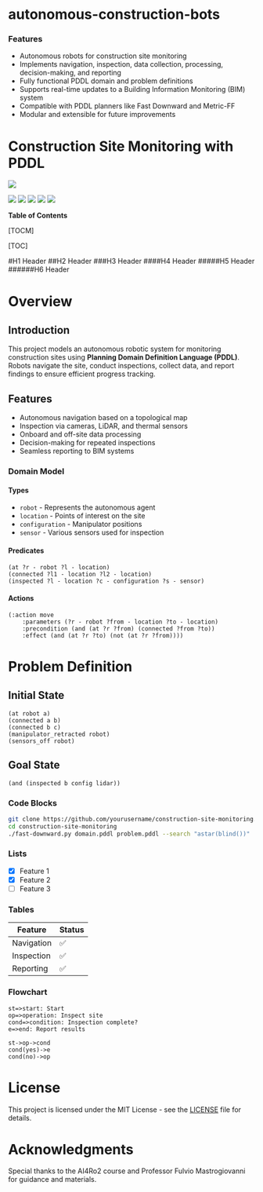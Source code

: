 # autonomous-construction-bots
### Features

- Autonomous robots for construction site monitoring
- Implements navigation, inspection, data collection, processing, decision-making, and reporting
- Fully functional PDDL domain and problem definitions
- Supports real-time updates to a Building Information Monitoring (BIM) system
- Compatible with PDDL planners like Fast Downward and Metric-FF
- Modular and extensible for future improvements

# Construction Site Monitoring with PDDL

![](https://pandao.github.io/editor.md/images/logos/editormd-logo-180x180.png)

![](https://img.shields.io/github/stars/yourrepo/construction-site-monitoring.svg) ![](https://img.shields.io/github/forks/yourrepo/construction-site-monitoring.svg) ![](https://img.shields.io/github/tag/yourrepo/construction-site-monitoring.svg) ![](https://img.shields.io/github/release/yourrepo/construction-site-monitoring.svg) ![](https://img.shields.io/github/issues/yourrepo/construction-site-monitoring.svg)

**Table of Contents**

[TOCM]

[TOC]

#H1 Header
##H2 Header
###H3 Header
####H4 Header
#####H5 Header
######H6 Header

# Overview
## Introduction
This project models an autonomous robotic system for monitoring construction sites using **Planning Domain Definition Language (PDDL)**. Robots navigate the site, conduct inspections, collect data, and report findings to ensure efficient progress tracking.

## Features
- Autonomous navigation based on a topological map
- Inspection via cameras, LiDAR, and thermal sensors
- Onboard and off-site data processing
- Decision-making for repeated inspections
- Seamless reporting to BIM systems

### Domain Model

#### Types
- `robot` - Represents the autonomous agent
- `location` - Points of interest on the site
- `configuration` - Manipulator positions
- `sensor` - Various sensors used for inspection

#### Predicates
```pddl
(at ?r - robot ?l - location)
(connected ?l1 - location ?l2 - location)
(inspected ?l - location ?c - configuration ?s - sensor)
```

#### Actions
```pddl
(:action move
    :parameters (?r - robot ?from - location ?to - location)
    :precondition (and (at ?r ?from) (connected ?from ?to))
    :effect (and (at ?r ?to) (not (at ?r ?from))))
```

# Problem Definition
## Initial State
```pddl
(at robot a)
(connected a b)
(connected b c)
(manipulator_retracted robot)
(sensors_off robot)
```

## Goal State
```pddl
(and (inspected b config lidar))
```

### Code Blocks
```bash
git clone https://github.com/yourusername/construction-site-monitoring.git
cd construction-site-monitoring
./fast-downward.py domain.pddl problem.pddl --search "astar(blind())"
```

### Lists

- [x] Feature 1
- [x] Feature 2
- [ ] Feature 3

### Tables

| Feature  | Status |
|----------|--------|
| Navigation | ✅ |
| Inspection | ✅ |
| Reporting  | ✅ |

### Flowchart

```flow
st=>start: Start
op=>operation: Inspect site
cond=>condition: Inspection complete?
e=>end: Report results

st->op->cond
cond(yes)->e
cond(no)->op
```

# License

This project is licensed under the MIT License - see the [LICENSE](LICENSE) file for details.

# Acknowledgments

Special thanks to the AI4Ro2 course and Professor Fulvio Mastrogiovanni for guidance and materials.

